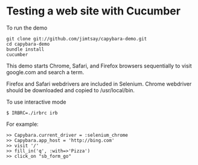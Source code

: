 # Testing a web site with Cucumber

To run the demo

    git clone git://github.com/jimtsay/capybara-demo.git
    cd capybara-demo
    bundle install
    cucumber

This demo starts Chrome, Safari, and Firefox browsers sequentially to visit google.com and search a term.

Firefox and Safari webdrivers are included in Selenium. Chrome webdriver should be downloaded and copied to /usr/local/bin.

To use interactive mode

    $ IRBRC=./irbrc irb

For example:

    >> Capybara.current_driver = :selenium_chrome
    >> Capybara.app_host = 'http://bing.com'
    >> visit '/'
    >> fill_in('q', :with=>'Pizza')
    >> click_on "sb_form_go"

